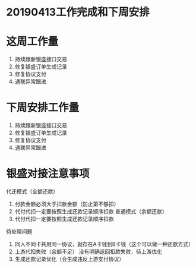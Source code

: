 # 20190413工作完成和下周安排

# 这周工作量
1. 持续跟新银盛接口交易
2. 修复银盛订单生成记录
3. 修复协议支付
4. 通联异常跟进



# 下周安排工作量

1. 持续跟新银盛接口交易
2. 修复银盛订单生成记录
3. 修复协议支付
4. 通联异常跟进



# 银盛对接注意事项
代还模式（全额还款）
1. 付款金额必须大于扣款金额（防止第不够扣）
2. 代付代扣一定要按照生成还款记录顺序扣款
普通模式（余额还款）
1. 代付代扣一定要按照生成还款记录顺序扣款

待处理问题

1. 同人不同卡共用同一协议，就存在A卡钱到B卡钱（这个可以做一种还款方式）
2. 上游代扣失败（余额不足） 没有明确返回扣款失败，待上游优化
3. 生成还款记录优化（会生成违反上游支付协议）
